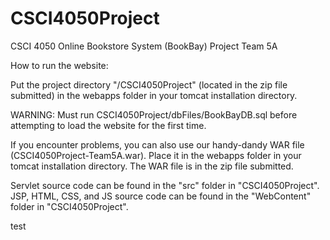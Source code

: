 # CSCI4050Project
CSCI 4050 Online Bookstore System (BookBay) Project
Team 5A

How to run the website:

Put the project directory "/CSCI4050Project" (located in the zip file submitted) in the webapps folder in your tomcat installation directory.

WARNING: Must run CSCI4050Project/dbFiles/BookBayDB.sql before attempting to load the website for the first time.

If you encounter problems, you can also use our handy-dandy WAR file (CSCI4050Project-Team5A.war). Place it in the webapps folder in your tomcat 
installation directory. The WAR file is in the zip file submitted.

Servlet source code can be found in the "src" folder in "CSCI4050Project". JSP, HTML, CSS, and JS source code can be found in the "WebContent" folder
in "CSCI4050Project".

test
